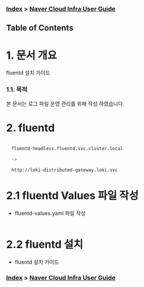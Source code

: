 ### [Index](./README.md) > [ Naver Cloud Infra User Guide](../README.md) 

## Table of Contents

# <div id='1'/> 1. 문서 개요

fluentd 설치 가이드 

### <div id='2'/> 1.1. 목적
      
본 문서는 로그 파일 운영 관리를 위해 작성 하였습니다. 

# <div id='3'/> 2. fluentd

```sh

  fluentd-headless.fluentd.svc.cluster.local

  -> 

  http://loki-distributed-gateway.loki.svc


```


# <div id='3'/> 2.1 fluentd Values 파일 작성 

- fluentd-values.yaml 파일 작성 

```yaml


```



# <div id='3'/> 2.2 fluentd 설치 

- fluentd 설치 가이드 




### [Index](./README.md) > [ Naver Cloud Infra User Guide](../README.md) 